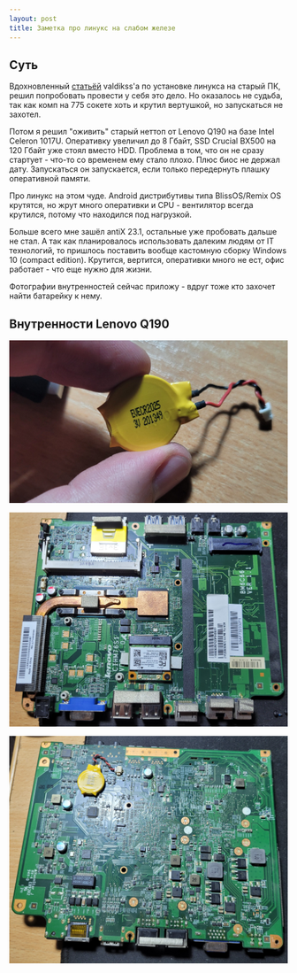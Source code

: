 ```yaml
---
layout: post
title: Заметка про линукс на слабом железе 
---
```


## Суть

Вдохновленный [статьёй](https://notes.valdikss.org.ru/linux-for-old-pc-from-2007) valdikss'а по установке линукса на старый ПК, решил попробовать провести у себя это дело. Но оказалось не судьба, так как комп на 775 сокете хоть и крутил вертушкой, но запускаться не захотел. 

Потом я решил "оживить" старый неттоп от Lenovo Q190 на базе Intel Celeron 1017U. Оперативку увеличил до 8 Гбайт, SSD Crucial BX500 на 120 Гбайт уже стоял вместо HDD. Проблема в том, что он не сразу стартует - что-то со временем ему стало плохо. Плюс биос не держал дату. Запускаться он запускается, если только передернуть плашку оперативной памяти.

Про линукс на этом чуде. Android дистрибутивы типа BlissOS/Remix OS крутятся, но жрут много оперативки и CPU - вентилятор всегда крутился, потому что находился под нагрузкой.

Больше всего мне зашёл antiX 23.1, остальные уже пробовать дальше не стал. А так как планировалось использовать далеким людям от IT технологий, то пришлось поставить вообще кастомную сборку Windows 10 (compact edition). Крутится, вертится, оперативки много не ест, офис работает - что еще нужно для жизни.

Фотографии внутренностей сейчас приложу - вдруг тоже кто захочет найти батарейку к нему.

## Внутренности Lenovo Q190

![battery](/assets/images/lenovoq190/battery.jpg "battery")

![up](/assets/images/lenovoq190/up.jpg "up")

![down](/assets/images/lenovoq190/down.jpg "down")